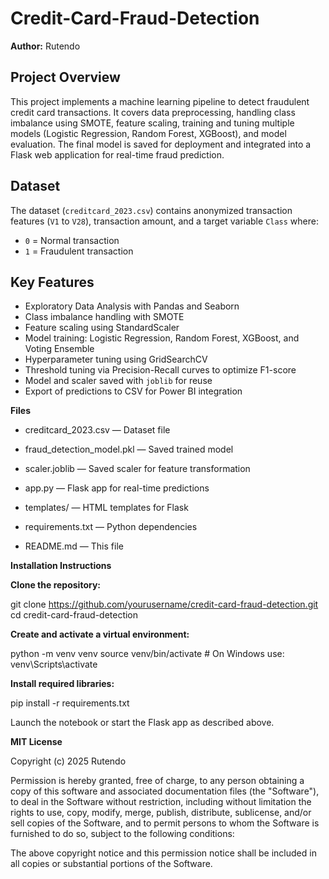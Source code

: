 # Credit-Card-Fraud-Detection


**Author:** Rutendo 



## Project Overview

This project implements a machine learning pipeline to detect fraudulent credit card transactions. It covers data preprocessing, handling class imbalance using SMOTE, feature scaling, training and tuning multiple models (Logistic Regression, Random Forest, XGBoost), and model evaluation.
The final model is saved for deployment and integrated into a Flask web application for real-time fraud prediction.



## Dataset

The dataset (`creditcard_2023.csv`) contains anonymized transaction features (`V1` to `V28`), transaction amount, and a target variable `Class` where:
- `0` = Normal transaction
- `1` = Fraudulent transaction



## Key Features

- Exploratory Data Analysis with Pandas and Seaborn
- Class imbalance handling with SMOTE
- Feature scaling using StandardScaler
- Model training: Logistic Regression, Random Forest, XGBoost, and Voting Ensemble
- Hyperparameter tuning using GridSearchCV
- Threshold tuning via Precision-Recall curves to optimize F1-score
- Model and scaler saved with `joblib` for reuse
- Export of predictions to CSV for Power BI integration

****Files****
- creditcard_2023.csv — Dataset file

- fraud_detection_model.pkl — Saved trained model

- scaler.joblib — Saved scaler for feature transformation

- app.py — Flask app for real-time predictions

- templates/ — HTML templates for Flask

- requirements.txt — Python dependencies

- README.md — This file


  

**Installation Instructions**


**Clone the repository:**


git clone https://github.com/yourusername/credit-card-fraud-detection.git
cd credit-card-fraud-detection


**Create and activate a virtual environment:**


python -m venv venv
source venv/bin/activate   # On Windows use: venv\Scripts\activate


**Install required libraries:**


pip install -r requirements.txt

Launch the notebook or start the Flask app as described above.



**MIT License**


Copyright (c) 2025 Rutendo 

Permission is hereby granted, free of charge, to any person obtaining a copy
of this software and associated documentation files (the "Software"), to deal
in the Software without restriction, including without limitation the rights 
to use, copy, modify, merge, publish, distribute, sublicense, and/or sell 
copies of the Software, and to permit persons to whom the Software is 
furnished to do so, subject to the following conditions:

The above copyright notice and this permission notice shall be included 
in all copies or substantial portions of the Software.








